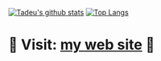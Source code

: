[![Tadeu's github stats](https://github-readme-stats.vercel.app/api?username=tadeuasarro&show_icons=true&line_height=21&show_icons=true&theme=vue)](https://github.com/tadeuasarro/github-readme-stats)
[![Top Langs](https://github-readme-stats.vercel.app/api/top-langs/?username=tadeuasarro&show_icons=true&layout=compact&theme=vue)](https://github.com/tadeuasarro/github-readme-stats)


# 🚧 Visit: [my web site](https://tadeuasarro.web.app/) 🚧
